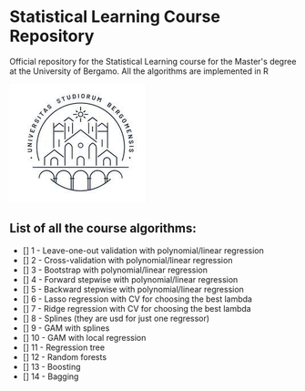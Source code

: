 # Statistical Learning Course Repository

Official repository for the Statistical Learning course for the Master's degree at the University of Bergamo.
All the algorithms are implemented in R

![key1](Assets/logo.jpeg)

## List of all the course algorithms:

- [] 1 - Leave-one-out validation with polynomial/linear regression
- [] 2 - Cross-validation with polynomial/linear regression
- [] 3 - Bootstrap with polynomial/linear regression
- [] 4 - Forward stepwise with polynomial/linear regression
- [] 5 - Backward stepwise with polynomial/linear regression
- [] 6 - Lasso regression with CV for choosing the best lambda
- [] 7 - Ridge regression with CV for choosing the best lambda
- [] 8 - Splines (they are usd for just one regressor) 
- [] 9 - GAM with splines
- [] 10 - GAM with local regression
- [] 11 - Regression tree 
- [] 12 - Random forests
- [] 13 - Boosting
- [] 14 - Bagging